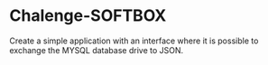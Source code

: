 # Chalenge-SOFTBOX

Create a simple application with an interface where it is possible to exchange the MYSQL database drive to JSON.
